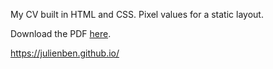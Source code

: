My CV built in HTML and CSS. Pixel values for a static layout.

Download the PDF [here](https://github.com/julienben/julienben.github.io/raw/master/CV%20(Julien%20Benchetrit).pdf).

https://julienben.github.io/

